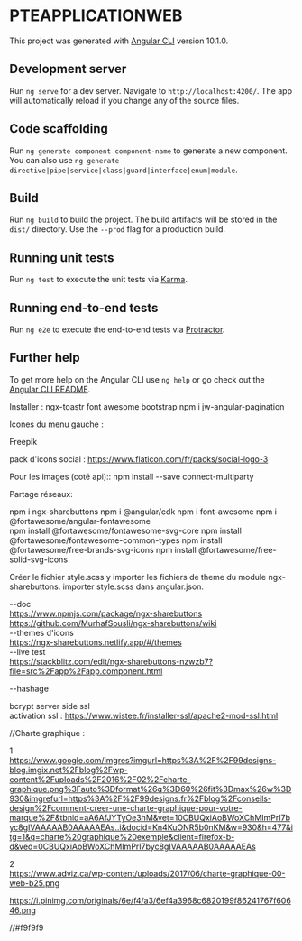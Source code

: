 # PTEAPPLICATIONWEB

This project was generated with [Angular CLI](https://github.com/angular/angular-cli) version 10.1.0.

## Development server

Run `ng serve` for a dev server. Navigate to `http://localhost:4200/`. The app will automatically reload if you change any of the source files.

## Code scaffolding

Run `ng generate component component-name` to generate a new component. You can also use `ng generate directive|pipe|service|class|guard|interface|enum|module`.

## Build

Run `ng build` to build the project. The build artifacts will be stored in the `dist/` directory. Use the `--prod` flag for a production build.

## Running unit tests

Run `ng test` to execute the unit tests via [Karma](https://karma-runner.github.io).

## Running end-to-end tests

Run `ng e2e` to execute the end-to-end tests via [Protractor](http://www.protractortest.org/).

## Further help

To get more help on the Angular CLI use `ng help` or go check out the [Angular CLI README](https://github.com/angular/angular-cli/blob/master/README.md).


Installer :
ngx-toastr
font awesome
bootstrap
npm i jw-angular-pagination

Icones du menu gauche :

Freepik

pack d'icons social : https://www.flaticon.com/fr/packs/social-logo-3

Pour les images (coté api)::
npm install --save connect-multiparty

Partage réseaux:

npm i ngx-sharebuttons
npm i @angular/cdk
npm i font-awesome
npm i @fortawesome/angular-fontawesome        
npm install @fortawesome/fontawesome-svg-core
npm install @fortawesome/fontawesome-common-types
npm install @fortawesome/free-brands-svg-icons
npm install @fortawesome/free-solid-svg-icons

Créer le fichier style.scss y importer les fichiers de theme du module ngx-sharebuttons. importer style.scss dans angular.json.

--doc 
\
https://www.npmjs.com/package/ngx-sharebuttons
https://github.com/MurhafSousli/ngx-sharebuttons/wiki
\
--themes d'icons 
\
https://ngx-sharebuttons.netlify.app/#/themes
\
--live test
\
https://stackblitz.com/edit/ngx-sharebuttons-nzwzb7?file=src%2Fapp%2Fapp.component.html


--hashage

bcrypt server side
ssl  
activation ssl :
https://www.wistee.fr/installer-ssl/apache2-mod-ssl.html


//Charte graphique :

1\
https://www.google.com/imgres?imgurl=https%3A%2F%2F99designs-blog.imgix.net%2Fblog%2Fwp-content%2Fuploads%2F2016%2F02%2Fcharte-graphique.png%3Fauto%3Dformat%26q%3D60%26fit%3Dmax%26w%3D930&imgrefurl=https%3A%2F%2F99designs.fr%2Fblog%2Fconseils-design%2Fcomment-creer-une-charte-graphique-pour-votre-marque%2F&tbnid=aA6AfJYTyOe3hM&vet=10CBUQxiAoBWoXChMImPrI7byc8gIVAAAAAB0AAAAAEAs..i&docid=Kn4KuONR5b0nKM&w=930&h=477&itg=1&q=charte%20graphique%20exemple&client=firefox-b-d&ved=0CBUQxiAoBWoXChMImPrI7byc8gIVAAAAAB0AAAAAEAs

2\
https://www.adviz.ca/wp-content/uploads/2017/06/charte-graphique-00-web-b25.png



https://i.pinimg.com/originals/6e/f4/a3/6ef4a3968c6820199f86241767f60646.png


//#f9f9f9
